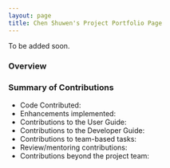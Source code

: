 ```yaml
---
layout: page
title: Chen Shuwen's Project Portfolio Page
---
```


To be added soon.

### Overview


### Summary of Contributions
- Code Contributed:
- Enhancements implemented:
- Contributions to the User Guide:
- Contributions to the Developer Guide:
- Contributions to team-based tasks:
- Review/mentoring contributions:
- Contributions beyond the project team:
